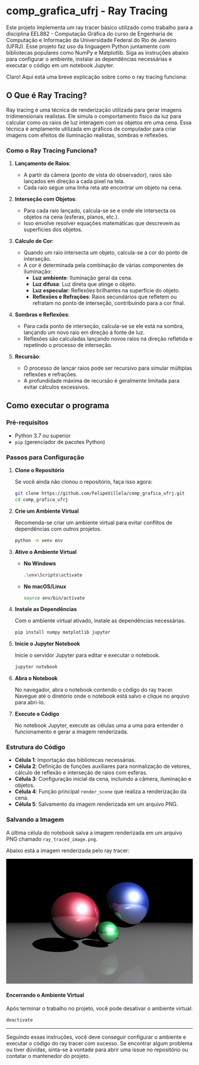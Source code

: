 # comp_grafica_ufrj - Ray Tracing

Este projeto implementa um ray tracer básico utilizado como trabalho para a disciplina EEL882 - Computação Gráfica do curso de Engenharia de Computação e Informação da Universidade Federal do Rio de Janeiro (UFRJ). Esse projeto faz uso da linguagem Python juntamente com bibliotecas populares como NumPy e Matplotlib. Siga as instruções abaixo para configurar o ambiente, instalar as dependências necessárias e executar o código em um notebook Jupyter.

Claro! Aqui está uma breve explicação sobre como o ray tracing funciona:

## O Que é Ray Tracing?

Ray tracing é uma técnica de renderização utilizada para gerar imagens tridimensionais realistas. Ele simula o comportamento físico da luz para calcular como os raios de luz interagem com os objetos em uma cena. Essa técnica é amplamente utilizada em gráficos de computador para criar imagens com efeitos de iluminação realistas, sombras e reflexões.

### Como o Ray Tracing Funciona?

1. **Lançamento de Raios**:
   - A partir da câmera (ponto de vista do observador), raios são lançados em direção a cada pixel na tela.
   - Cada raio segue uma linha reta até encontrar um objeto na cena.

2. **Interseção com Objetos**:
   - Para cada raio lançado, calcula-se se e onde ele intersecta os objetos na cena (esferas, planos, etc.).
   - Isso envolve resolver equações matemáticas que descrevem as superfícies dos objetos.

3. **Cálculo de Cor**:
   - Quando um raio intersecta um objeto, calcula-se a cor do ponto de interseção.
   - A cor é determinada pela combinação de várias componentes de iluminação:
     - **Luz ambiente**: Iluminação geral da cena.
     - **Luz difusa**: Luz direta que atinge o objeto.
     - **Luz especular**: Reflexões brilhantes na superfície do objeto.
     - **Reflexões e Refrações**: Raios secundários que refletem ou refratam no ponto de interseção, contribuindo para a cor final.

4. **Sombras e Reflexões**:
   - Para cada ponto de interseção, calcula-se se ele está na sombra, lançando um novo raio em direção à fonte de luz.
   - Reflexões são calculadas lançando novos raios na direção refletida e repetindo o processo de interseção.

5. **Recursão**:
   - O processo de lançar raios pode ser recursivo para simular múltiplas reflexões e refrações.
   - A profundidade máxima de recursão é geralmente limitada para evitar cálculos excessivos.

## Como executar o programa
### Pré-requisitos

- Python 3.7 ou superior
- `pip` (gerenciador de pacotes Python)

### Passos para Configuração

1. **Clone o Repositório**

   Se você ainda não clonou o repositório, faça isso agora:
   ```sh
   git clone https://github.com/FelipeVillela/comp_grafica_ufrj.git
   cd comp_grafica_ufrj
   ```

2. **Crie um Ambiente Virtual**

   Recomenda-se criar um ambiente virtual para evitar conflitos de dependências com outros projetos.
   ```sh
   python -m venv env
   ```

3. **Ative o Ambiente Virtual**

   - **No Windows**
     ```sh
     .\env\Scripts\activate
     ```
   - **No macOS/Linux**
     ```sh
     source env/bin/activate
     ```

4. **Instale as Dependências**

   Com o ambiente virtual ativado, instale as dependências necessárias.
   ```sh
   pip install numpy matplotlib jupyter
   ```

5. **Inicie o Jupyter Notebook**

   Inicie o servidor Jupyter para editar e executar o notebook.
   ```sh
   jupyter notebook
   ```

6. **Abra o Notebook**

   No navegador, abra o notebook contendo o código do ray tracer. Navegue até o diretório onde o notebook está salvo e clique no arquivo para abri-lo.

7. **Execute o Código**

   No notebook Jupyter, execute as células uma a uma para entender o funcionamento e gerar a imagem renderizada.

### Estrutura do Código

- **Célula 1**: Importação das bibliotecas necessárias.
- **Célula 2**: Definição de funções auxiliares para normalização de vetores, cálculo de reflexão e interseção de raios com esferas.
- **Célula 3**: Configuração inicial da cena, incluindo a câmera, iluminação e objetos.
- **Célula 4**: Função principal `render_scene` que realiza a renderização da cena.
- **Célula 5**: Salvamento da imagem renderizada em um arquivo PNG.

### Salvando a Imagem

A última célula do notebook salva a imagem renderizada em um arquivo PNG chamado `ray_traced_image.png`.

Abaixo está a imagem renderizada pelo ray tracer:

![Imagem Renderizada](./ray_traced_image.png)

#### Encerrando o Ambiente Virtual

Após terminar o trabalho no projeto, você pode desativar o ambiente virtual:
```sh
deactivate
```

---

Seguindo essas instruções, você deve conseguir configurar o ambiente e executar o código do ray tracer com sucesso. Se encontrar algum problema ou tiver dúvidas, sinta-se à vontade para abrir uma issue no repositório ou contatar o mantenedor do projeto.